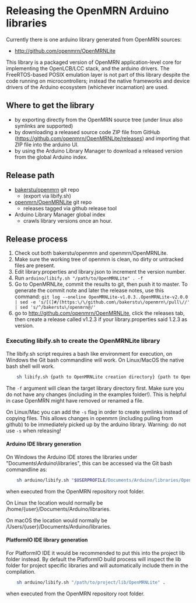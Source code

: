 # Releasing the OpenMRN Arduino libraries

Currently there is one arduino library generated from OpenMRN sources:

- http://github.com/openmrn/OpenMRNLite

This library is a packaged version of OpenMRN application-level core for
implementing the OpenLCB/LCC stack, and the arduino drivers. The FreeRTOS-based
POSIX emulation layer is not part of this library despite the code running on
microcontrollers; instead the native frameworks and device drivers of the
Arduino ecosystem (whichever incarnation) are used.

## Where to get the library

- by exporting directly from the OpenMRN source tree (under linux also symlinks
  are supported)
- by downloading a released source code ZIP file from GitHub
  (https://github.com/openmrn/OpenMRNLite/releases) and importing that ZIP file
  into the arduino UI.
- by using the Arduino Library Manager to download a released version from the
  global Arduino index.
  
## Release path

- [bakerstu/openmrn](https://github.com/bakerstu/openmrn) git repo
  - (export via libify.sh)
- [openmrn/OpenMRNLite](https://github.com/openmrn/OpenMRNLite) git repo
  - releases tagged via github release tool
- Arduino Library Manager global index
  - crawls library versions once an hour.

## Release process

1. Check out both bakerstu/openmrn and openmrn/OpenMRNLite.
1. Make sure the working tree of openmrn is clean, no dirty or untracked files
   are present.
1. Edit library.properties and library.json to increment the version number.
1. Run `arduino/libify.sh "/path/to/OpenMRNLite" . -f`
1. Go to OpenMRNLite, commit the results to git, then push it to master.
   To generate the commit note and later the release notes, use this command: `git log --oneline OpenMRNLite-v1.0.3..OpenMRNLite-v2.0.0 | sed -e 's/[(]#/(https:\/\/github.com\/bakerstu\/openmrn\/pull\//' | sed 's/^/bakerstu\/openmrn@/'` 
1. go to http://github.com/openmrn/OpenMRNLite, click the releases tab, then
   create a release called v1.2.3 if your library.properties said 1.2.3 as
   version.

### Executing libify.sh to create the OpenMRNLite library
The libify.sh script requires a bash like environment for execution, on Windows
the Git bash commandline will work. On Linux/MacOS the native bash shell will
work.

```bash
    sh libify.sh {path to OpenMRNLite creation directory} {path to OpenMRN} -f
```
    
The `-f` argument will clean the target library directory first. Make sure you
do not have any changes (including in the examples folder!). This is helpful in
case OpenMRN might have removed or renamed a file.

On Linux/Mac you can add the `-s` flag in order to create symlinks instead of
copying files. This allows changes in openmrn (including pulling from github) to
be immediately picked up by the arduino library. Warning: do not use `-s` when
releasing!

#### Arduino IDE library generation
On Windows the Arduino IDE stores the libraries under
"Documents\Arduino\libraries", this can be accessed via the Git bash
commandline as:
```bash
    sh arduino/libify.sh "$USERPROFILE/Documents/Arduino/libraries/OpenMRNLite" .
```
when executed from the OpenMRN repository root folder.

On Linux the location would normally be
/home/{user}/Documents/Arduino/libraries.

On macOS the location would normally be
/Users/{user}/Documents/Arduino/libraries.

#### PlatformIO IDE library generation
For PlatformIO IDE it would be recommended to put this into the project lib
folder instead. By default the PlatformIO build process will inspect the lib
folder for project specific libraries and will automatically include them in
the compilation.
```bash
    sh arduino/libify.sh "/path/to/project/lib/OpenMRNLite" .
```
when executed from the OpenMRN repository root folder.
